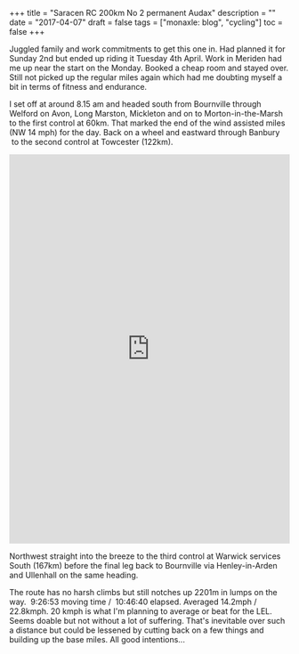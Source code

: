 +++
title = "Saracen RC 200km No  2 permanent Audax"
description = ""
date = "2017-04-07"
draft = false
tags = ["monaxle: blog", "cycling"]
toc = false
+++

Juggled family and work commitments to get this one in. Had planned it for Sunday 2nd but ended up riding it Tuesday 4th April. Work in Meriden had me up near the start on the Monday. Booked a cheap room and stayed over. Still not picked up the regular miles again which had me doubting myself a bit in terms of fitness and endurance.  

I set off at around 8.15 am and headed south from Bournville through Welford on Avon, Long Marston, Mickleton and on to Morton-in-the-Marsh to the first control at 60km. That marked the end of the wind assisted miles (NW 14 mph) for the day. Back on a wheel and eastward through Banbury  to the second control at Towcester (122km). 

<iframe src="https://ridewithgps.com/embeds?type=trip&id=21152281&metricUnits=true&sampleGraph=true&distanceMarkers=true" style="width: 1px; min-width: 100%; height: 700px; border: none;" scrolling="no"></iframe>

Northwest straight into the breeze to the third control at Warwick services South (167km) before the final leg back to Bournville via Henley-in-Arden and Ullenhall on the same heading. 

The route has no harsh climbs but still notches up 2201m in lumps on the way.  9:26:53 moving time /  10:46:40 elapsed. Averaged 14.2mph / 22.8kmph. 20 kmph is what I'm planning to average or beat for the LEL. Seems doable but not without a lot of suffering. That's inevitable over such a distance but could be lessened by cutting back on a few things and building up the base miles. All good intentions...